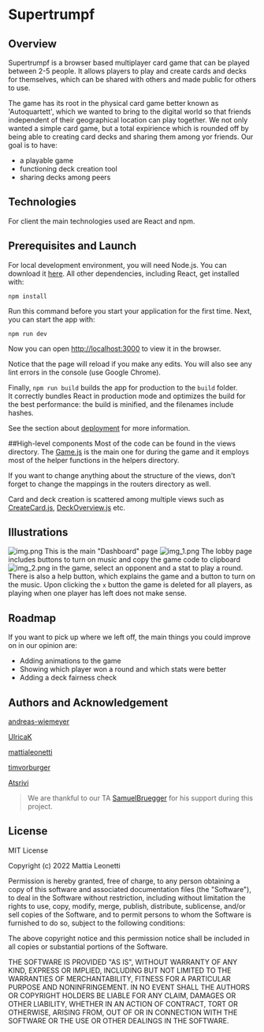 # Supertrumpf

## Overview
Supertrumpf is a browser based multiplayer card game that can be played between 2-5 people. It allows players to play and create cards and decks for themselves,
which can be shared with others and made public for others to use.

The game has its root in the physical card game better known as 'Autoquartett',
which we wanted to bring to the digital world so that friends independent of their geographical location can play together.
We not only wanted a simple card game, but a total expirience which is rounded off by being able to creating card decks and sharing them among yor friends.
Our goal is to have:
- a playable game
- functioning deck creation tool
- sharing decks among peers

## Technologies
For client the main technologies used are React and npm.

## Prerequisites and Launch
For local development environment, you will need Node.js. You can download it [here](https://nodejs.org). All other dependencies, including React, get installed with:

```npm install```

Run this command before you start your application for the first time. Next, you can start the app with:

```npm run dev```

Now you can open [http://localhost:3000](http://localhost:3000) to view it in the browser.

Notice that the page will reload if you make any edits. You will also see any lint errors in the console (use Google Chrome).

Finally, `npm run build` builds the app for production to the `build` folder.<br>
It correctly bundles React in production mode and optimizes the build for the best performance: the build is minified, and the filenames include hashes.<br>

See the section about [deployment](https://facebook.github.io/create-react-app/docs/deployment) for more information.

##High-level components
Most of the code can be found in the views directory. The [Game.js](https://github.com/sopra-fs22-group-10/client/blob/master/src/components/views/Game.js) is the main one for during the game and it employs most of the helper functions in the helpers directory.

If you want to change anything about the structure of the views, don't forget to change the mappings in the routers directory as well.

Card and deck creation is scattered among multiple views such as [CreateCard.js](https://github.com/sopra-fs22-group-10/client/blob/master/src/components/views/CreateCard.js), [DeckOverview.js](https://github.com/sopra-fs22-group-10/client/blob/master/src/components/views/DeckOverview.js) etc.

## Illustrations
![img.png](Pictures/img.png)
This is the main "Dashboard" page
![img_1.png](Pictures/img_1.png)
The lobby page includes buttons to turn on music and copy the game code to clipboard
![img_2.png](Pictures/img_2.png)
in the game, select an opponent and a stat to play a round. There is also a help button, which explains the game and a button to turn on the music. Upon clicking the ```x``` button the game is deleted for all players, as playing when one player has left does not make sense.

## Roadmap
If you want to pick up where we left off, the main things you could improve on in our opinion are:

- Adding animations to the game
- Showing which player won a round and which stats were better
- Adding a deck fairness check

## Authors and Acknowledgement
[andreas-wiemeyer](https://github.com/andreas-wiemeyer)

[UlricaK](https://github.com/UlricaK)

[mattialeonetti](https://github.com/mattialeonetti)

[timvorburger](https://github.com/timvorburger)

[Atsrivi](https://github.com/Atsrivi)

>We are thankful to our TA [SamuelBruegger](https://github.com/SamuelBruegger) for his support during this project.

## License
MIT License

Copyright (c) 2022 Mattia Leonetti

Permission is hereby granted, free of charge, to any person obtaining a copy
of this software and associated documentation files (the "Software"), to deal
in the Software without restriction, including without limitation the rights
to use, copy, modify, merge, publish, distribute, sublicense, and/or sell
copies of the Software, and to permit persons to whom the Software is
furnished to do so, subject to the following conditions:

The above copyright notice and this permission notice shall be included in all
copies or substantial portions of the Software.

THE SOFTWARE IS PROVIDED "AS IS", WITHOUT WARRANTY OF ANY KIND, EXPRESS OR
IMPLIED, INCLUDING BUT NOT LIMITED TO THE WARRANTIES OF MERCHANTABILITY,
FITNESS FOR A PARTICULAR PURPOSE AND NONINFRINGEMENT. IN NO EVENT SHALL THE
AUTHORS OR COPYRIGHT HOLDERS BE LIABLE FOR ANY CLAIM, DAMAGES OR OTHER
LIABILITY, WHETHER IN AN ACTION OF CONTRACT, TORT OR OTHERWISE, ARISING FROM,
OUT OF OR IN CONNECTION WITH THE SOFTWARE OR THE USE OR OTHER DEALINGS IN THE
SOFTWARE.
